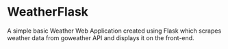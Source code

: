 # WeatherFlask

A simple basic Weather Web Application created using Flask which scrapes weather data from goweather API and displays it on the front-end.
